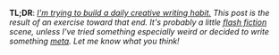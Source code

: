 **TL;DR**: *[I'm trying to build a daily creative writing habit.](/2022/04/20/building-a-new-creative-writing-habit/) This post is the result of an exercise toward that end. It's probably a little [flash fiction](https://blog.lmorchard.com/tag/flashfiction/) scene, unless I've tried something especially weird or decided to write something [meta](https://blog.lmorchard.com/tag/metablogging/). Let me know what you think!*
